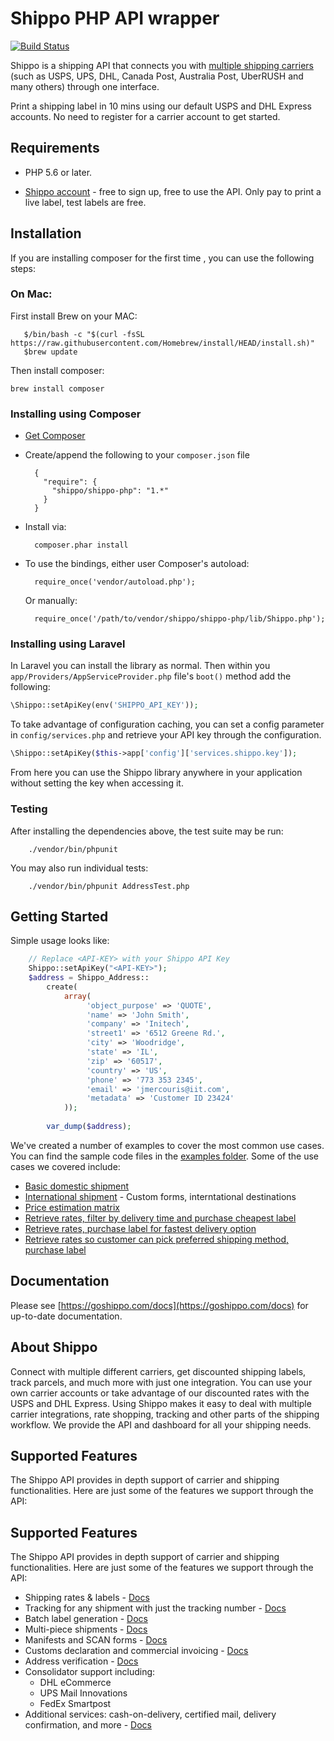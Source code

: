 # Shippo PHP API wrapper
[![Build Status](https://travis-ci.org/goshippo/shippo-php-client.svg?branch=master)](https://travis-ci.org/goshippo/shippo-php-client)

Shippo is a shipping API that connects you with [multiple shipping carriers](https://goshippo.com/carriers/) (such as USPS, UPS, DHL, Canada Post, Australia Post, UberRUSH and many others) through one interface.

Print a shipping label in 10 mins using our default USPS and DHL Express accounts. No need to register for a carrier account to get started.

## Requirements

* PHP 5.6 or later.

* [Shippo account](https://goshippo.com/) - free to sign up, free to use the API. Only pay to print a live label, test labels are free. 

## Installation

If you are installing composer for the first time , you can use the following steps:

### On Mac:

First install Brew on your MAC:

```
   $/bin/bash -c "$(curl -fsSL https://raw.githubusercontent.com/Homebrew/install/HEAD/install.sh)"
   $brew update
```

Then install composer:

```   $brew install composer
brew install composer
```



### Installing using Composer

* [Get Composer](http://getcomposer.org/)
* Create/append the following to your `composer.json` file

        {
          "require": {
            "shippo/shippo-php": "1.*"
          }
        }
    
* Install via:

        composer.phar install

* To use the bindings, either user Composer's autoload:

        require_once('vendor/autoload.php');
        
    Or manually:
    
        require_once('/path/to/vendor/shippo/shippo-php/lib/Shippo.php');

### Installing using Laravel

In Laravel you can install the library as normal. Then within you `app/Providers/AppServiceProvider.php` file's `boot()` method add the following:

```php
\Shippo::setApiKey(env('SHIPPO_API_KEY'));
```

To take advantage of configuration caching, you can set a config parameter in `config/services.php` and retrieve your API key through the configuration.

```php
\Shippo::setApiKey($this->app['config']['services.shippo.key']);
```

From here you can use the Shippo library anywhere in your application without setting the key when accessing it.

### Testing
After installing the dependencies above, the test suite may be run:

        ./vendor/bin/phpunit

You may also run individual tests:

        ./vendor/bin/phpunit AddressTest.php


## Getting Started

Simple usage looks like:
```php
    // Replace <API-KEY> with your Shippo API Key
    Shippo::setApiKey("<API-KEY>");
    $address = Shippo_Address::
        create(
            array(
                 'object_purpose' => 'QUOTE',
                 'name' => 'John Smith',
                 'company' => 'Initech',
                 'street1' => '6512 Greene Rd.',
                 'city' => 'Woodridge',
                 'state' => 'IL',
                 'zip' => '60517',
                 'country' => 'US',
                 'phone' => '773 353 2345',
                 'email' => 'jmercouris@iit.com',
                 'metadata' => 'Customer ID 23424'
            ));
            
        var_dump($address);
```        

We've created a number of examples to cover the most common use cases. You can find the sample code files in the [examples folder](examples/).
Some of the use cases we covered include:

* [Basic domestic shipment](examples/basic-shipment.php)
* [International shipment](examples/international-shipment.php)  - Custom forms, interntational destinations
* [Price estimation matrix](examples/estimate-shipping-prices.php)
* [Retrieve rates, filter by delivery time and purchase cheapest label](examples/filter-by-delivery-time.php)
* [Retrieve rates, purchase label for fastest delivery option](examples/purchase-fastest-service.php)
* [Retrieve rates so customer can pick preferred shipping method, purchase label](examples/get-rates-to-show-customer.php)

## Documentation

Please see [https://goshippo.com/docs](https://goshippo.com/docs) for up-to-date documentation.

## About Shippo

Connect with multiple different carriers, get discounted shipping labels, track parcels, and much more with just one integration. You can use your own carrier accounts or take advantage of our discounted rates with the USPS and DHL Express. Using Shippo makes it easy to deal with multiple carrier integrations, rate shopping, tracking and other parts of the shipping workflow. We provide the API and dashboard for all your shipping needs.

## Supported Features

The Shippo API provides in depth support of carrier and shipping functionalities. Here are just some of the features we support through the API:

## Supported Features

The Shippo API provides in depth support of carrier and shipping functionalities. Here are just some of the features we support through the API:

* Shipping rates & labels - [Docs](https://goshippo.com/docs/first-shipment)
* Tracking for any shipment with just the tracking number - [Docs](https://goshippo.com/docs/tracking)
* Batch label generation - [Docs](https://goshippo.com/docs/batch)
* Multi-piece shipments - [Docs](https://goshippo.com/docs/multipiece)
* Manifests and SCAN forms - [Docs](https://goshippo.com/docs/manifests)
* Customs declaration and commercial invoicing - [Docs](https://goshippo.com/docs/international)
* Address verification - [Docs](https://goshippo.com/docs/address-validation)
* Consolidator support including:
	* DHL eCommerce
	* UPS Mail Innovations
	* FedEx Smartpost
* Additional services: cash-on-delivery, certified mail, delivery confirmation, and more - [Docs](https://goshippo.com/docs/reference#shipment-extras)
